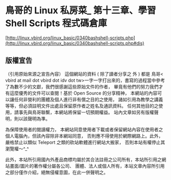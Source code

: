 # 鳥哥的 Linux 私房菜_ 第十三章、學習 Shell Scripts 程式碼倉庫
[http://linux.vbird.org/linux_basic/0340bashshell-scripts.php](http://linux.vbird.org/linux_basic/0340bashshell-scripts.php#dis)
## 版權宣告
（引用原始來源之宣告內容）
這個網站的資料 ( 除了讀者分享之 外 ) 都是 鳥哥&lt; vbird at mail dot vbird dot idv dot tw&gt;一字一字打出來的，書寫的過程當中參考了為數不少的文獻，我們很感謝這些原始文件的作者， 畢竟有他們的努力我們才有這麼優秀的文件可以查閱！基於 Open Source 的分享精神， 本網站的內容可以讓任何非營利的團體及個人進行非有償之目的之使用， 諸如引用為教學之講義等等，但必須註明文件出處且保留原作者之姓名及通訊資料。 任何其他目的之使用，請事先與鳥哥聯繫，本網站將保留一切預期權益。 站內文章如另有版權聲明，則以該聲明為準。

為保障使用者的閱讀權力， 本網站同意使用者下載或者保留網站內容在使用者之個人電腦內，但該內容除非本網站同意， 否則應不得使用於網際網路上。此外，嚴格禁止以類似 Teleport 之類的砍站軟體進行網站大搬家， 否則本站有權停止其瀏覽權～^_^

此外，本站所引用國內外產品商標均屬於其合法註冊之公司所有，本站所引用之網站畫面/圖片的著作權分屬各公司、 團體、法人或個人所有，本站文章內容所引用之部分僅作介紹，絕無侵權意圖，在此一併聲明之。